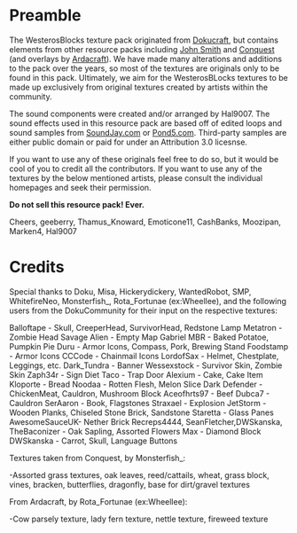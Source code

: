 # Preamble

The WesterosBlocks texture pack originated from [Dokucraft](https://dokucraft.co.uk/), but contains elements from other resource packs including [John Smith](https://www.johnsmithlegacy.co.uk/) and [Conquest](https://conquestreforged.com/) (and overlays by [Ardacraft](https://ardacraft.me/)). We have made many alterations and additions to the pack over the years, so most of the textures are originals only to be found in this pack. Ultimately, we aim for the WesterosBLocks textures to be made up exclusively from original textures created by artists within the community.

The sound components were created and/or arranged by Hal9007. The sound effects used in this resource pack are based off of edited loops and sound samples from [SoundJay.com](https://www.soundjay.com/) or [Pond5.com](https://www.pond5.com/). Third-party samples are either public domain or paid for under an Attribution 3.0 licesnse.

If you want to use any of these originals feel free to do so, but it would be cool of you to credit all the contributors. If you want to use any of the textures by the below mentioned artists, please consult the individual homepages and seek their permission.

**Do not sell this resource pack! Ever.**

Cheers,
geeberry, Thamus_Knoward, Emoticone11, CashBanks, Moozipan, Marken4, Hal9007


# Credits

Special thanks to Doku, Misa, Hickerydickery, WantedRobot, SMP, WhitefireNeo, Monsterfish_, Rota_Fortunae (ex:Wheellee), and the following users from the DokuCommunity for their input on the respective textures:

Balloftape - Skull, CreeperHead, SurvivorHead, Redstone Lamp
Metatron - Zombie Head
Savage Alien - Empty Map
Gabriel MBR - Baked Potatoe, Pumpkin Pie
Duru - Armor Icons, Compass, Pork, Brewing Stand
Foodstamp - Armor Icons
CCCode - Chainmail Icons
LordofSax - Helmet, Chestplate, Leggings, etc.
Dark_Tundra - Banner
Wessexstock - Survivor Skin, Zombie Skin
Zaph34r - Sign
Diet Taco - Trap Door
Alexium - Cake, Cake Item
Kloporte - Bread
Noodaa - Rotten Flesh, Melon Slice
Dark Defender - ChickenMeat, Cauldron, Mushroom Block
Aceofhrts97 - Beef
Dubca7 - Cauldron
SerAaron - Book, Flagstones
Straxael - Explosion
JetStorm - Wooden Planks, Chiseled Stone Brick, Sandstone
Staretta - Glass Panes
AwesomeSauceUK- Nether Brick
Recreps4444, SeanFletcher,DWSkanska, TheBaconizer - Oak Sapling, Assorted Flowers
Max - Diamond Block
DWSkanska - Carrot, Skull, Language Buttons

Textures taken from Conquest, by Monsterfish_:

-Assorted grass textures, oak leaves, reed/cattails, wheat, grass block, vines, bracken, butterflies, dragonfly, base for dirt/gravel textures

From Ardacraft, by Rota_Fortunae (ex:Wheellee):

-Cow parsely texture, lady fern texture, nettle texture, fireweed texture